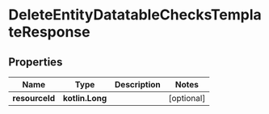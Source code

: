 
# DeleteEntityDatatableChecksTemplateResponse

## Properties
| Name | Type | Description | Notes |
| ------------ | ------------- | ------------- | ------------- |
| **resourceId** | **kotlin.Long** |  |  [optional] |




